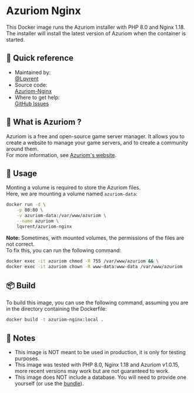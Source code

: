 # Azuriom Nginx
This Docker image runs the Azuriom installer with PHP 8.0 and Nginx 1.18.<br />
The installer will install the latest version of Azuriom when the container is started.<br />

## 🔗 Quick reference
- Maintained by: <br />
[@Lqvrent](https://github.com/Lqvrent)
- Source code: <br />
[Azuriom-Nginx](https://github.com/Lqvrent/DockerStuff/tree/main/Azuriom-Nginx)
- Where to get help: <br />
[GitHub Issues](https://github.com/Lqvrent/DockerStuff/issues)

## 🤔 What is Azuriom ?
Azuriom is a free and open-source game server manager. It allows you to create a website to manage your game servers, and to create a community around them.<br />
For more information, see [Azuriom's website](https://azuriom.com/).

## 🚀 Usage
Monting a volume is required to store the Azuriom files.<br />
Here, we are mounting a volume named `azuriom-data`:
```bash
docker run -d \
    -p 80:80 \
    -v azuriom-data:/var/www/azuriom \
    --name azuriom \
    lqvrent/azuriom-nginx
```
**Note:** Sometimes, with mounted volumes, the permissions of the files are not correct.<br />
To fix this, you can run the following command:
```bash
docker exec -it azuriom chmod -R 755 /var/www/azuriom && \
docker exec -it azuriom chown -R www-data:www-data /var/www/azuriom
```

## 📦 Build
To build this image, you can use the following command, assuming you are in the directory containing the Dockerfile:
```bash
docker build -t azuriom-nginx:local .
```

## 📝 Notes
- This image is NOT meant to be used in production, it is only for testing purposes.
- This image was tested with PHP 8.0, Nginx 1.18 and Azuriom v1.0.15, more recent versions may work but are not guaranteed to work.
- This image does NOT include a database. You will need to provide one yourself (or use the [bundle](https://github.com/Lqvrent/DockerStuff/tree/main/Azuriom-Bundle)).
